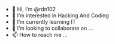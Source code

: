 - 👋 Hi, I’m @rdn102
- 👀 I’m interested in Hacking And Coding
- 🌱 I’m currently learning IT
- 💞️ I’m looking to collaborate on ...
- 📫 How to reach me ...

<!---
rdn102/rdn102 is a ✨ special ✨ repository because its `README.md` (this file) appears on your GitHub profile.
You can click the Preview link to take a look at your changes.
--->
